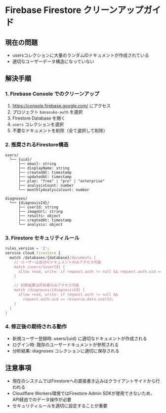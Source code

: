 # Firebase Firestore クリーンアップガイド

## 現在の問題
- usersコレクションに大量のランダムIDドキュメントが作成されている
- 適切なユーザーデータ構造になっていない

## 解決手順

### 1. Firebase Console でのクリーンアップ
1. https://console.firebase.google.com/ にアクセス
2. プロジェクト `banasuko-auth` を選択
3. Firestore Database を開く
4. `users` コレクションを選択
5. 不要なドキュメントを削除（全て選択して削除）

### 2. 推奨されるFirestore構造

```
users/
  └── {uid}/
      ├── email: string
      ├── displayName: string
      ├── createdAt: timestamp
      ├── updatedAt: timestamp
      ├── plan: "free" | "pro" | "enterprise"
      ├── analysisCount: number
      └── monthlyAnalysisCount: number

diagnoses/
  └── {diagnosisId}/
      ├── userId: string
      ├── imageUrl: string
      ├── results: object
      ├── createdAt: timestamp
      └── analysis: object
```

### 3. Firestore セキュリティルール

```javascript
rules_version = '2';
service cloud.firestore {
  match /databases/{database}/documents {
    // ユーザーは自分のドキュメントのみアクセス可能
    match /users/{userId} {
      allow read, write: if request.auth != null && request.auth.uid == userId;
    }
    
    // 診断結果は所有者のみアクセス可能
    match /diagnoses/{diagnosisId} {
      allow read, write: if request.auth != null && 
        request.auth.uid == resource.data.userId;
    }
  }
}
```

### 4. 修正後の期待される動作
- 新規ユーザー登録時: users/{uid} に適切なドキュメントが作成される
- ログイン時: 既存のユーザードキュメントが参照される
- 分析結果: diagnoses コレクションに適切に保存される

## 注意事項
- 現在のシステムではFirestoreへの直接書き込みはクライアントサイドから行われる
- Cloudflare Workers環境ではFirestore Admin SDKが使用できないため、API経由でのデータ操作が必要
- セキュリティルールを適切に設定することが重要